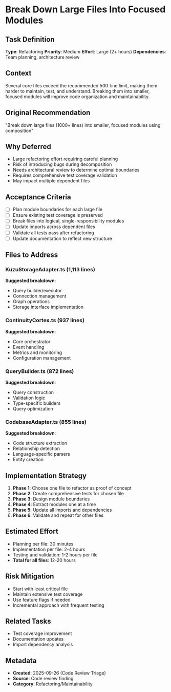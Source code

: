 # Break Down Large Files Into Focused Modules

## Task Definition
**Type**: Refactoring
**Priority**: Medium
**Effort**: Large (2+ hours)
**Dependencies**: Team planning, architecture review

## Context
Several core files exceed the recommended 500-line limit, making them harder to maintain, test, and understand. Breaking them into smaller, focused modules will improve code organization and maintainability.

## Original Recommendation
"Break down large files (1000+ lines) into smaller, focused modules using composition"

## Why Deferred
- Large refactoring effort requiring careful planning
- Risk of introducing bugs during decomposition
- Needs architectural review to determine optimal boundaries
- Requires comprehensive test coverage validation
- May impact multiple dependent files

## Acceptance Criteria
- [ ] Plan module boundaries for each large file
- [ ] Ensure existing test coverage is preserved
- [ ] Break files into logical, single-responsibility modules
- [ ] Update imports across dependent files
- [ ] Validate all tests pass after refactoring
- [ ] Update documentation to reflect new structure

## Files to Address

### KuzuStorageAdapter.ts (1,113 lines)
**Suggested breakdown**:
- Query builder/executor
- Connection management
- Graph operations
- Storage interface implementation

### ContinuityCortex.ts (937 lines)
**Suggested breakdown**:
- Core orchestrator
- Event handling
- Metrics and monitoring
- Configuration management

### QueryBuilder.ts (872 lines)
**Suggested breakdown**:
- Query construction
- Validation logic
- Type-specific builders
- Query optimization

### CodebaseAdapter.ts (855 lines)
**Suggested breakdown**:
- Code structure extraction
- Relationship detection
- Language-specific parsers
- Entity creation

## Implementation Strategy
1. **Phase 1**: Choose one file to refactor as proof of concept
2. **Phase 2**: Create comprehensive tests for chosen file
3. **Phase 3**: Design module boundaries
4. **Phase 4**: Extract modules one at a time
5. **Phase 5**: Update all imports and dependencies
6. **Phase 6**: Validate and repeat for other files

## Estimated Effort
- Planning per file: 30 minutes
- Implementation per file: 2-4 hours
- Testing and validation: 1-2 hours per file
- **Total for all files**: 12-20 hours

## Risk Mitigation
- Start with least critical file
- Maintain extensive test coverage
- Use feature flags if needed
- Incremental approach with frequent testing

## Related Tasks
- Test coverage improvement
- Documentation updates
- Import dependency analysis

## Metadata
- **Created**: 2025-09-26 (Code Review Triage)
- **Source**: Code review finding
- **Category**: Refactoring/Maintainability